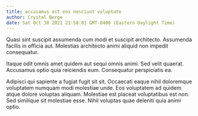 ```yaml
---
title: accusamus est eos nesciunt voluptate
author: Crystal Berge
date: Sat Oct 30 2021 21:58:03 GMT-0400 (Eastern Daylight Time)
---
```

Quasi sint suscipit assumenda cum modi et suscipit architecto. Assumenda facilis in officia aut. Molestias architecto animi aliquid non impedit consequatur.

 Itaque odit omnis amet quidem aut sequi omnis animi. Sed velit quaerat. Accusamus optio quia reiciendis eum. Consequatur perspiciatis ea.

 Adipisci qui sapiente a fugiat fugit sit sit. Occaecati eaque nihil doloremque voluptatem numquam modi molestiae unde. Eos voluptatem ad quidem atque dolore voluptas aliquam. Molestiae est placeat voluptatibus est non. Sed similique sit molestiae esse. Nihil voluptas quae deleniti quia animi optio.
